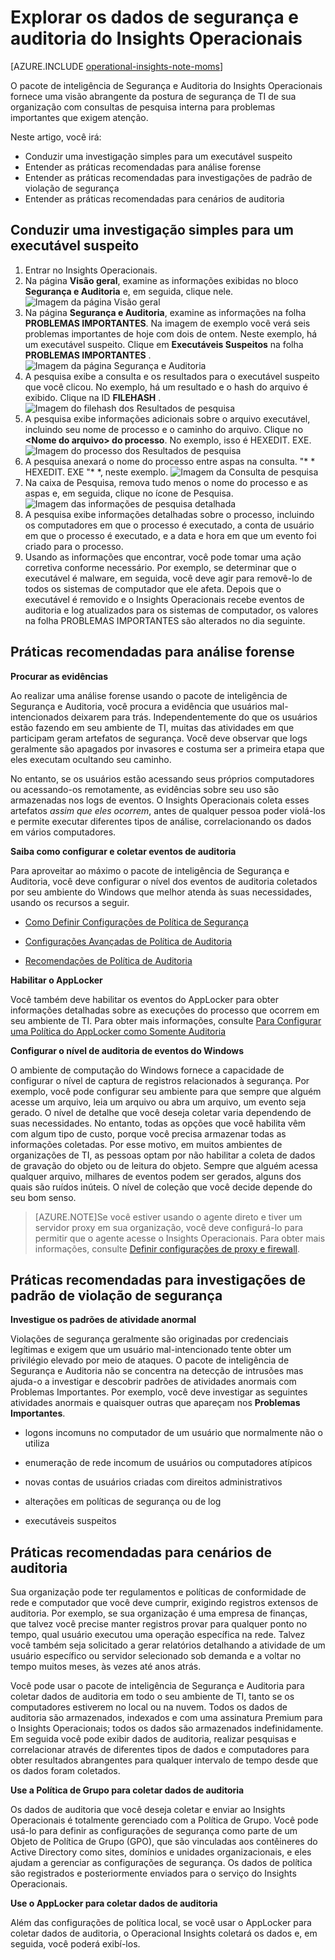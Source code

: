 <properties 
   pageTitle="Explorar os dados de segurança e auditoria do Insights Operacionais"
   description="Saiba mais sobre como você pode usar o pacote de inteligência de Segurança e Auditoria para obter uma visão abrangente da postura de segurança de TI de sua organização com consultas de pesquisa interna para problemas importantes que exigem atenção"
   services="operational-insights"
   documentationCenter=""
   authors="bandersmsft"
   manager="jwhit"
   editor="tysonn" /> <tags 
   ms.service="operational-insights"
   ms.devlang="na"
   ms.topic="article"
   ms.tgt_pltfrm="na"
   ms.workload="na"
   ms.date="04/30/2015"
   ms.author="banders" />

# Explorar os dados de segurança e auditoria do Insights Operacionais

[AZURE.INCLUDE [operational-insights-note-moms](../../includes/operational-insights-note-moms.md)]

O pacote de inteligência de Segurança e Auditoria do Insights Operacionais fornece uma visão abrangente da postura de segurança de TI de sua organização com consultas de pesquisa interna para problemas importantes que exigem atenção.

Neste artigo, você irá:

- Conduzir uma investigação simples para um executável suspeito
- Entender as práticas recomendadas para análise forense
- Entender as práticas recomendadas para investigações de padrão de violação de segurança
- Entender as práticas recomendadas para cenários de auditoria

## Conduzir uma investigação simples para um executável suspeito

1. Entrar no Insights Operacionais.
2. Na página **Visão geral**, examine as informações exibidas no bloco **Segurança e Auditoria** e, em seguida, clique nele. ![Imagem da página Visão geral](./media/operational-insights-security-audit/sec-audit-dash02.png)
3. Na página **Segurança e Auditoria**, examine as informações na folha **PROBLEMAS IMPORTANTES**. Na imagem de exemplo você verá seis problemas importantes de hoje com dois de ontem. Neste exemplo, há um executável suspeito. Clique em **Executáveis Suspeitos** na folha **PROBLEMAS IMPORTANTES** . ![Imagem da página Segurança e Auditoria](./media/operational-insights-security-audit/sec-audit-dash03.png)
4. A pesquisa exibe a consulta e os resultados para o executável suspeito que você clicou. No exemplo, há um resultado e o hash do arquivo é exibido. Clique na ID **FILEHASH** . ![Imagem do filehash dos Resultados de pesquisa](./media/operational-insights-security-audit/sec-audit-search01.png) 
5. A pesquisa exibe informações adicionais sobre o arquivo executável, incluindo seu nome de processo e o caminho do arquivo. Clique no **&lt;Nome do arquivo&gt; do processo**. No exemplo, isso é HEXEDIT. EXE. ![Imagem do processo dos Resultados de pesquisa](./media/operational-insights-security-audit/sec-audit-search02.png) 
6. A pesquisa anexará o nome do processo entre aspas na consulta. "* * HEXEDIT. EXE "* *, neste exemplo. ![Imagem da Consulta de pesquisa](./media/operational-insights-security-audit/sec-audit-search03.png)
7. Na caixa de Pesquisa, remova tudo menos o nome do processo e as aspas e, em seguida, clique no ícone de Pesquisa. ![Imagem das informações de pesquisa detalhada](./media/operational-insights-security-audit/sec-audit-search04.png)
8. A pesquisa exibe informações detalhadas sobre o processo, incluindo os computadores em que o processo é executado, a conta de usuário em que o processo é executado, e a data e hora em que um evento foi criado para o processo.
9. Usando as informações que encontrar, você pode tomar uma ação corretiva conforme necessário. Por exemplo, se determinar que o executável é malware, em seguida, você deve agir para removê-lo de todos os sistemas de computador que ele afeta. Depois que o executável é removido e o Insights Operacionais recebe eventos de auditoria e log atualizados para os sistemas de computador, os valores na folha PROBLEMAS IMPORTANTES são alterados no dia seguinte.

## Práticas recomendadas para análise forense

**Procurar as evidências**

Ao realizar uma análise forense usando o pacote de inteligência de Segurança e Auditoria, você procura a evidência que usuários mal-intencionados deixarem para trás. Independentemente do que os usuários estão fazendo em seu ambiente de TI, muitas das atividades em que participam geram artefatos de segurança. Você deve observar que logs geralmente são apagados por invasores e costuma ser a primeira etapa que eles executam ocultando seu caminho.

No entanto, se os usuários estão acessando seus próprios computadores ou acessando-os remotamente, as evidências sobre seu uso são armazenadas nos logs de eventos. O Insights Operacionais coleta esses artefatos *assim que eles ocorrem*, antes de qualquer pessoa poder violá-los e permite executar diferentes tipos de análise, correlacionando os dados em vários computadores.

**Saiba como configurar e coletar eventos de auditoria**

Para aproveitar ao máximo o pacote de inteligência de Segurança e Auditoria, você deve configurar o nível dos eventos de auditoria coletados por seu ambiente do Windows que melhor atenda às suas necessidades, usando os recursos a seguir.

- [Como Definir Configurações de Política de Segurança](https://technet.microsoft.com/library/dn135243(v=ws.10).aspx)

- [Configurações Avançadas de Política de Auditoria](https://technet.microsoft.com/library/jj852202(v=ws.10).aspx)

- [Recomendações de Política de Auditoria](https://technet.microsoft.com/library/dn487457.aspx)

**Habilitar o AppLocker**

Você também deve habilitar os eventos do AppLocker para obter informações detalhadas sobre as execuções do processo que ocorrem em seu ambiente de TI. Para obter mais informações, consulte [Para Configurar uma Política do AppLocker como Somente Auditoria](https://technet.microsoft.com/library/hh994622.aspx)

**Configurar o nível de auditoria de eventos do Windows**

O ambiente de computação do Windows fornece a capacidade de configurar o nível de captura de registros relacionados à segurança. Por exemplo, você pode configurar seu ambiente para que sempre que alguém acesse um arquivo, leia um arquivo ou abra um arquivo, um evento seja gerado. O nível de detalhe que você deseja coletar varia dependendo de suas necessidades. No entanto, todas as opções que você habilita vêm com algum tipo de custo, porque você precisa armazenar todas as informações coletadas. Por esse motivo, em muitos ambientes de organizações de TI, as pessoas optam por não habilitar a coleta de dados de gravação do objeto ou de leitura do objeto. Sempre que alguém acessa qualquer arquivo, milhares de eventos podem ser gerados, alguns dos quais são ruídos inúteis. O nível de coleção que você decide depende do seu bom senso.

>[AZURE.NOTE]Se você estiver usando o agente direto e tiver um servidor proxy em sua organização, você deve configurá-lo para permitir que o agente acesse o Insights Operacionais. Para obter mais informações, consulte [Definir configurações de proxy e firewall](operational-insights-proxy-firewall.md).

## Práticas recomendadas para investigações de padrão de violação de segurança

**Investigue os padrões de atividade anormal**

Violações de segurança geralmente são originadas por credenciais legítimas e exigem que um usuário mal-intencionado tente obter um privilégio elevado por meio de ataques. O pacote de inteligência de Segurança e Auditoria não se concentra na detecção de intrusões mas ajuda-o a investigar e descobrir padrões de atividades anormais com Problemas Importantes. Por exemplo, você deve investigar as seguintes atividades anormais e quaisquer outras que apareçam nos **Problemas Importantes**.

- logons incomuns no computador de um usuário que normalmente não o utiliza

- enumeração de rede incomum de usuários ou computadores atípicos

- novas contas de usuários criadas com direitos administrativos

- alterações em políticas de segurança ou de log

- executáveis suspeitos

## Práticas recomendadas para cenários de auditoria

Sua organização pode ter regulamentos e políticas de conformidade de rede e computador que você deve cumprir, exigindo registros extensos de auditoria. Por exemplo, se sua organização é uma empresa de finanças, que talvez você precise manter registros provar para qualquer ponto no tempo, qual usuário executou uma operação específica na rede. Talvez você também seja solicitado a gerar relatórios detalhando a atividade de um usuário específico ou servidor selecionado sob demanda e a voltar no tempo muitos meses, às vezes até anos atrás.

Você pode usar o pacote de inteligência de Segurança e Auditoria para coletar dados de auditoria em todo o seu ambiente de TI, tanto se os computadores estiverem no local ou na nuvem. Todos os dados de auditoria são armazenados, indexados e com uma assinatura Premium para o Insights Operacionais; todos os dados são armazenados indefinidamente. Em seguida você pode exibir dados de auditoria, realizar pesquisas e correlacionar através de diferentes tipos de dados e computadores para obter resultados abrangentes para qualquer intervalo de tempo desde que os dados foram coletados.

**Use a Política de Grupo para coletar dados de auditoria**

Os dados de auditoria que você deseja coletar e enviar ao Insights Operacionais é totalmente gerenciado com a Política de Grupo. Você pode usá-lo para definir as configurações de segurança como parte de um Objeto de Política de Grupo (GPO), que são vinculadas aos contêineres do Active Directory como sites, domínios e unidades organizacionais, e eles ajudam a gerenciar as configurações de segurança. Os dados de política são registrados e posteriormente enviados para o serviço do Insights Operacionais.

**Use o AppLocker para coletar dados de auditoria**

Além das configurações de política local, se você usar o AppLocker para coletar dados de auditoria, o Operacional Insights coletará os dados e, em seguida, você poderá exibí-los.

<!--HONumber=54--> 